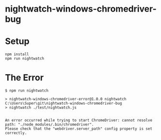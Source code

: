 # nightwatch-windows-chromedriver-bug

# Setup
```
npm install
npm run nightwatch
```

# The Error

```
$ npm run nightwatch

> nightwatch-windows-chromedriver-error@1.0.0 nightwatch C:\Users\Super\git\nightwatch-windows-chromedriver-bug
> nightwatch ./test/nightwatch.js


An error occurred while trying to start ChromeDriver: cannot resolve path: "./node_modules/.bin/chromedriver".
Please check that the "webdriver.server_path" config property is set correctly.

```